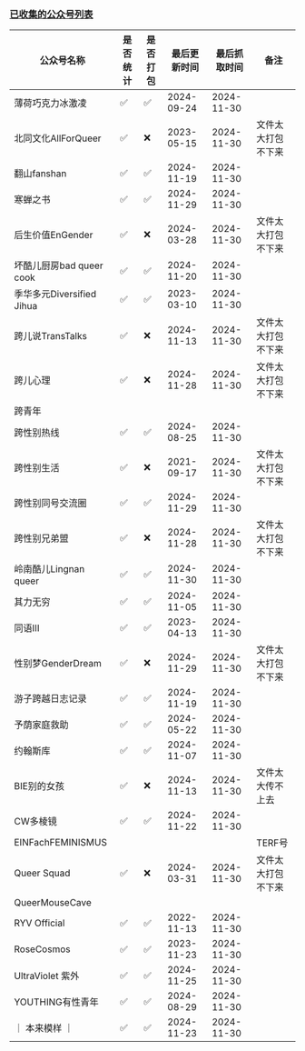 ### [已收集的公众号列表](https://github.com/project-polymorph/WOA-Backup/blob/main/list.md)

|公众号名称|是否统计|是否打包|最后更新时间|最后抓取时间|备注|
|-|-|-|-|-|-|
|薄荷巧克力冰激凌|✅|✅|2024-09-24|2024-11-30||
|北同文化AllForQueer|✅|❌|2023-05-15|2024-11-30|文件太大打包不下来|
|翻山fanshan|✅|✅|2024-11-19|2024-11-30||
|寒蝉之书|✅|✅|2024-11-29|2024-11-30||
|后生价值EnGender|✅|❌|2024-03-28|2024-11-30|文件太大打包不下来|
|坏酷儿厨房bad queer cook|✅|✅|2024-11-20|2024-11-30||
|季华多元Diversified Jihua|✅|✅|2023-03-10|2024-11-30||
|跨儿说TransTalks|✅|❌|2024-11-13|2024-11-30|文件太大打包不下来|
|跨儿心理|✅|❌|2024-11-28|2024-11-30|文件太大打包不下来|
|跨青年||||||
|跨性别热线|✅|✅|2024-08-25|2024-11-30||
|跨性别生活|✅|❌|2021-09-17|2024-11-30|文件太大打包不下来|
|跨性别同号交流圈|✅|✅|2024-11-29|2024-11-30||
|跨性别兄弟盟|✅|❌|2024-11-28|2024-11-30|文件太大打包不下来|
|岭南酷儿Lingnan queer|✅|✅|2024-11-30|2024-11-30||
|其力无穷|✅|✅|2024-11-05|2024-11-30||
|同语III|✅|✅|2023-04-13|2024-11-30||
|性别梦GenderDream|✅|❌|2024-11-29|2024-11-30|文件太大打包不下来|
|游子跨越日志记录|✅|✅|2024-11-19|2024-11-30||
|予荫家庭救助|✅|✅|2024-05-22|2024-11-30||
|约翰斯库|✅|✅|2024-11-07|2024-11-30||
|BIE别的女孩|✅|❌|2024-11-13|2024-11-30|文件太大传不上去|
|CW多棱镜|✅|✅|2024-11-22|2024-11-30||
|EINFachFEMINISMUS|||||TERF号|
|Queer Squad|✅|❌|2024-03-31|2024-11-30|文件太大打包不下来|
|QueerMouseCave||||||
|RYV Official|✅|✅|2022-11-13|2024-11-30||
|RoseCosmos|✅|✅|2023-11-23|2024-11-30||
|UltraViolet 紫外|✅|✅|2024-11-25|2024-11-30||
|YOUTHING有性青年|✅|✅|2024-08-29|2024-11-30||
|｜ 本来模样 ｜|✅|✅|2024-11-23|2024-11-30||
